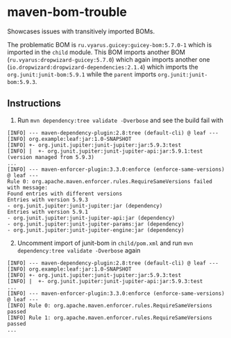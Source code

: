 # maven-bom-trouble

Showcases issues with transitively imported BOMs.

The problematic BOM is `ru.vyarus.guicey:guicey-bom:5.7.0-1` which is imported in the `child` module. This BOM imports another BOM (`ru.vyarus:dropwizard-guicey:5.7.0`) which again imports another one (`io.dropwizard:dropwizard-dependencies:2.1.4`) which imports the `org.junit:junit-bom:5.9.1` while the `parent` imports `org.junit:junit-bom:5.9.3`.

## Instructions

1. Run `mvn dependency:tree validate -Dverbose` and see the build fail with

```
[INFO] --- maven-dependency-plugin:2.8:tree (default-cli) @ leaf ---
[INFO] org.example:leaf:jar:1.0-SNAPSHOT
[INFO] +- org.junit.jupiter:junit-jupiter:jar:5.9.3:test
[INFO] |  +- org.junit.jupiter:junit-jupiter-api:jar:5.9.1:test (version managed from 5.9.3)
...
[INFO] --- maven-enforcer-plugin:3.3.0:enforce (enforce-same-versions) @ leaf ---
Rule 0: org.apache.maven.enforcer.rules.RequireSameVersions failed with message:
Found entries with different versions
Entries with version 5.9.3
- org.junit.jupiter:junit-jupiter:jar (dependency)
Entries with version 5.9.1
- org.junit.jupiter:junit-jupiter-api:jar (dependency)
- org.junit.jupiter:junit-jupiter-params:jar (dependency)
- org.junit.jupiter:junit-jupiter-engine:jar (dependency)
```
2. Uncomment import of junit-bom in `child/pom.xml` and run `mvn dependency:tree validate -Dverbose` again
```
[INFO] --- maven-dependency-plugin:2.8:tree (default-cli) @ leaf ---
[INFO] org.example:leaf:jar:1.0-SNAPSHOT
[INFO] +- org.junit.jupiter:junit-jupiter:jar:5.9.3:test
[INFO] |  +- org.junit.jupiter:junit-jupiter-api:jar:5.9.3:test
...
[INFO] --- maven-enforcer-plugin:3.3.0:enforce (enforce-same-versions) @ leaf ---
[INFO] Rule 0: org.apache.maven.enforcer.rules.RequireSameVersions passed
[INFO] Rule 1: org.apache.maven.enforcer.rules.RequireSameVersions passed
...
```
